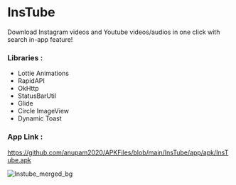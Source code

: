 # InsTube
Download Instagram videos and Youtube videos/audios in one click with search in-app feature!

### Libraries :
* Lottie Animations
* RapidAPI
* OkHttp
* StatusBarUtil
* Glide
* Circle ImageView
* Dynamic Toast

### App Link :
https://github.com/anupam2020/APKFiles/blob/main/InsTube/app/apk/InsTube.apk


![Instube_merged_bg](https://user-images.githubusercontent.com/63058877/148605309-4cc5648b-8e93-424d-bef9-76a780ee98d4.jpg)
